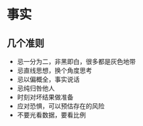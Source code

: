 # 事实

## 几个准则
- 忌一分为二，非黑即白，很多都是灰色地带
- 忌直线思想，换个角度思考
- 忌以偏概全，事实说话
- 忌纯归咎他人
- 时刻对坏结果做准备
- 应对恐惧，可以预估存在的风险
- 不要光看数据，要看比例
